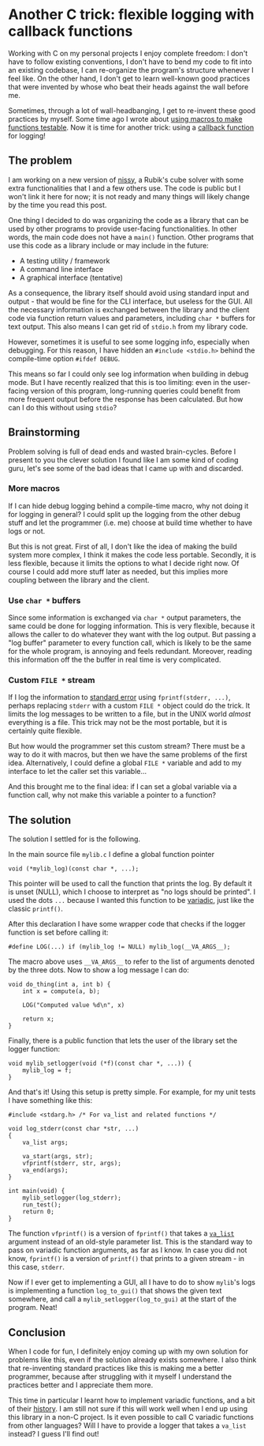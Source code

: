 # Another C trick: flexible logging with callback functions

Working with C on my personal projects I enjoy complete freedom: I
don't have to follow existing conventions, I don't have to bend my
code to fit into an existing codebase, I can re-organize the program's
structure whenever I feel like. On the other hand, I don't get to
learn well-known good practices that were invented by whose who
beat their heads against the wall before me.

Sometimes, through a lot of wall-headbanging, I get to re-invent
these good practices by myself. Some time ago I wrote about
[using macros to make functions testable](../2023-11-14-test-visibility-c-macro).
Now it is time for another trick: using a
[callback function](https://en.wikipedia.org/wiki/Callback_(computer_programming))
for logging!

## The problem

I am working on a new version of [nissy](https://nissy.tronto.net),
a Rubik's cube solver with some extra functionalities that I and a
few others use. The code is public but I won't link it here for
now; it is not ready and many things will likely change by the time
you read this post.

One thing I decided to do was organizing the code as a library that
can be used by other programs to provide user-facing functionalities.
In other words, the main code does not have a `main()` function.
Other programs that use this code as a library include or may include
in the future:

* A testing utility / framework
* A command line interface
* A graphical interface (tentative)

As a consequence, the library itself should avoid using standard
input and output - that would be fine for the CLI interface, but
useless for the GUI. All the necessary information is exchanged
between the library and the client code via function return values
and parameters, including `char *` buffers for text output.
This also means I can get rid of `stdio.h` from my library code.

However, sometimes it is useful to see some logging info, especially
when debugging. For this reason, I have hidden an `#include <stdio.h>`
behind the compile-time option `#ifdef DEBUG`.

This means so far I could only see log information when building
in debug mode. But I have recently realized that this is too limiting:
even in the user-facing version of this program, long-running queries
could benefit from more frequent output before the response has been
calculated. But how can I do this without using `stdio`?

## Brainstorming

Problem solving is full of dead ends and wasted brain-cycles.  Before
I present to you the clever solution I found like I am some kind
of coding guru, let's see some of the bad ideas that I came up with
and discarded.

### More macros

If I can hide debug logging behind a compile-time macro, why not
doing it for logging in general? I could split up the logging from
the other debug stuff and let the programmer (i.e. me) choose at
build time whether to have logs or not.

But this is not great. First of all, I don't like the idea of making
the build system more complex, I think it makes the code less
portable.  Secondly, it is less flexible, because it limits the
options to what I decide right now. Of course I could add more stuff
later as needed, but this implies more coupling between the library
and the client.

### Use `char *` buffers

Since some information is exchanged via `char *` output parameters,
the same could be done for logging information. This is very flexible,
because it allows the caller to do whatever they want with the log
output. But passing a "log buffer" parameter to every function call,
which is likely to be the same for the whole program, is annoying
and feels redundant. Moreover, reading this information off the the
buffer in real time is very complicated.

### Custom `FILE *` stream

If I log the information to
[standard error](https://en.wikipedia.org/wiki/Stderr) using
`fprintf(stderr, ...)`, perhaps replacing `stderr` with a custom
`FILE *` object could do the trick. It limits the log messages to
be written to a file, but in the UNIX world *almost* everything
is a file. This trick may not be the most portable, but it is
certainly quite flexible.

But how would the programmer set this custom stream? There must be
a way to do it with macros, but then we have the same problems of
the first idea. Alternatively, I could define a global `FILE *`
variable and add to my interface to let the caller set this variable...

And this brought me to the final idea: if I can set a global variable
via a function call, why not make this variable a pointer to a
function?

## The solution

The solution I settled for is the following.

In the main source file `mylib.c` I define a global function pointer

```
void (*mylib_log)(const char *, ...);
```

This pointer will be used to call the function that prints the log.
By default it is unset (NULL), which I choose to interpret as "no
logs should be printed".  I used the dots `...` because I wanted
this function to be
[variadic](https://en.wikipedia.org/wiki/Variadic_function), just
like the classic `printf()`.

After this declaration I have some wrapper code that checks if the
logger function is set before calling it:

```
#define LOG(...) if (mylib_log != NULL) mylib_log(__VA_ARGS__);
```

The macro above uses `__VA_ARGS__` to refer to the list of arguments
denoted by the three dots. Now to show a log message I can do:

```
void do_thing(int a, int b) {
	int x = compute(a, b);

	LOG("Computed value %d\n", x)

	return x;
}
```

Finally, there is a public function that lets the user of the
library set the logger function:

```
void mylib_setlogger(void (*f)(const char *, ...)) {
	mylib_log = f;
}
```

And that's it! Using this setup is pretty simple. For example, for my unit
tests I have something like this:

```
#include <stdarg.h> /* For va_list and related functions */

void log_stderr(const char *str, ...)
{
	va_list args;

	va_start(args, str);
	vfprintf(stderr, str, args);
	va_end(args);
}

int main(void) {
	mylib_setlogger(log_stderr);
	run_test();
	return 0;
}
```

The function `vfprintf()` is a version of `fprintf()` that takes a
[`va_list`](https://en.cppreference.com/w/c/variadic/va_list)
argument instead of an old-style parameter list. This is the
standard way to pass on variadic function arguments, as far as I
know. In case you did not know, `fprintf()` is a version of
`printf()` that prints to a given stream - in this case, `stderr`.

Now if I ever get to implementing a GUI, all I have to do to show
`mylib`'s logs is implementing a function `log_to_gui()` that shows
the given text somewhere, and call a `mylib_setlogger(log_to_gui)`
at the start of the program. Neat!

## Conclusion

When I code for fun, I definitely enjoy coming up with my own
solution for problems like this, even if the solution already exists
somewhere.  I also think that re-inventing standard practices like
this is making me a better programmer, because after struggling
with it myself I understand the practices better and I appreciate
them more.

This time in particular I learnt how to implement variadic functions,
and a bit of their
[history](https://retrocomputing.stackexchange.com/questions/20512/how-did-varargs-in-c-develop).
I am still not sure if this will work well when I end up using
this library in a non-C project.  Is it even possible to call C
variadic functions from other languages?  Will I have to provide a
logger that takes a `va_list` instead? I guess I'll find out!
